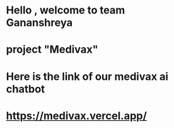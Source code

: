 # Hello , welcome to team Gananshreya
# project "Medivax" 
# Here is the link of our medivax ai chatbot

# https://medivax.vercel.app/

